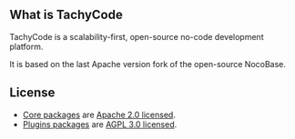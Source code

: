 ## What is TachyCode

TachyCode is a scalability-first, open-source no-code development platform.   

It is based on the last Apache version fork of the open-source NocoBase.

## License

- [Core packages](https://github.com/nocobase/nocobase/tree/main/packages/core) are [Apache 2.0 licensed](./LICENSE-APACHE-2.0).
- [Plugins packages](https://github.com/nocobase/nocobase/tree/main/packages/plugins) are [AGPL 3.0 licensed](./LICENSE-AGPL).